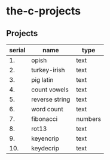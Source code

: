 # the-c-projects

## Projects

| serial | name           | type    |
| ------ | -------------- | ------- |
| 1.     | opish          | text    |
| 2.     | turkey-irish   | text    |
| 3.     | pig latin      | text    |
| 4.     | count vowels   | text    |
| 5.     | reverse string | text    |
| 6.     | word count     | text    |
| 7.     | fibonacci      | numbers |
| 8.     | rot13          | text    |
| 9.     | keyencrip      | text    |
| 10.    | keydecrip      | text    |
